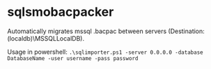 # sqlsmobacpacker
Automatically migrates mssql .bacpac between servers (Destination: (localdb)\MSSQLLocalDB).

Usage in powershell:
```.\sqlimporter.ps1 -server 0.0.0.0 -database DatabaseName -user username -pass password```
